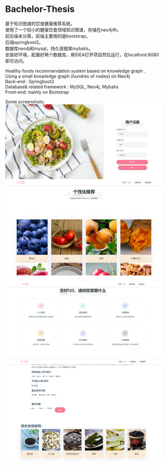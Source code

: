 # Bachelor-Thesis
基于知识图谱的饮食健康推荐系统。  
使用了一个较小的健康饮食领域知识图谱，存储在neo4j中。  
前后端未分离，前端主要用的是bootstrap。  
后端springboot2。  
数据库neo4j和mysql，持久层框架mybatis。  
安装好环境，配置好两个数据库，用IDEA打开项目然后运行，在localhost:8080即可访问。  

Healthy foods recommendation system based on knowledge graph .  
Using a small knowledge graph (hundres of nodes) on Neo4j  
Back-end : Springboot2  
Database& related framework : MySQL, Neo4j, Mybatis  
Front-end: mainly on Bootstrap  

Some screenshots:
![](./screenshots/1.png)
![](./screenshots/2.png)
![](./screenshots/3.png)
![](./screenshots/4.png)
